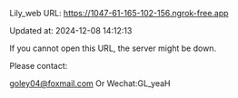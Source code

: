 Lily_web URL: https://1047-61-165-102-156.ngrok-free.app

Updated at: 2024-12-08 14:12:13

If you cannot open this URL, the server might be down.

Please contact: 

goley04@foxmail.com Or Wechat:GL_yeaH